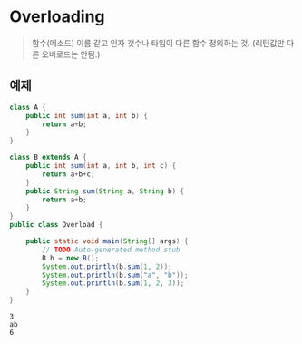 # Overloading

>함수(메소드) 이름 같고 인자 갯수나 타입이 다른 함수 정의하는 것.
>(리턴값만 다른 오버로드는 안됨.)

## 예제

```java
class A {
	public int sum(int a, int b) {
		return a+b;
	}
}

class B extends A {
	public int sum(int a, int b, int c) {
		return a+b+c;
	}
	public String sum(String a, String b) {
		return a+b;
	}
}
public class Overload {

	public static void main(String[] args) {
		// TODO Auto-generated method stub
		B b = new B();
		System.out.println(b.sum(1, 2));
		System.out.println(b.sum("a", "b"));
		System.out.println(b.sum(1, 2, 3));
	}
}
```
```
3
ab
6
```